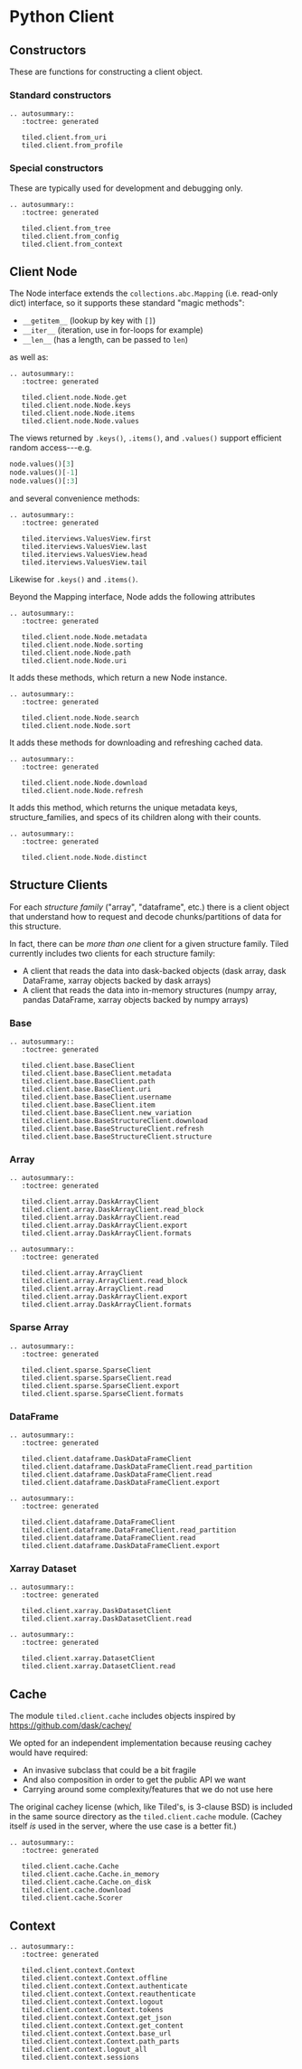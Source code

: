 # Python Client

## Constructors

These are functions for constructing a client object.

### Standard constructors

```{eval-rst}
.. autosummary::
   :toctree: generated

   tiled.client.from_uri
   tiled.client.from_profile
```

### Special constructors

These are typically used for development and debugging only.

```{eval-rst}
.. autosummary::
   :toctree: generated

   tiled.client.from_tree
   tiled.client.from_config
   tiled.client.from_context
```

## Client Node

The Node interface extends the ``collections.abc.Mapping`` (i.e. read-only
dict) interface, so it supports these standard "magic methods":

* `__getitem__` (lookup by key with `[]`)
* `__iter__` (iteration, use in for-loops for example)
* `__len__` (has a length, can be passed to `len`)

as well as:

```{eval-rst}
.. autosummary::
   :toctree: generated

   tiled.client.node.Node.get
   tiled.client.node.Node.keys
   tiled.client.node.Node.items
   tiled.client.node.Node.values
```

The views returned by `.keys()`, `.items()`, and `.values()`
support efficient random access---e.g.

```py
node.values()[3]
node.values()[-1]
node.values()[:3]
```

and several convenience methods:


```{eval-rst}
.. autosummary::
   :toctree: generated

   tiled.iterviews.ValuesView.first
   tiled.iterviews.ValuesView.last
   tiled.iterviews.ValuesView.head
   tiled.iterviews.ValuesView.tail
```

Likewise for `.keys()` and `.items()`.

Beyond the Mapping interface, Node adds the following attributes

```{eval-rst}
.. autosummary::
   :toctree: generated

   tiled.client.node.Node.metadata
   tiled.client.node.Node.sorting
   tiled.client.node.Node.path
   tiled.client.node.Node.uri
```

It adds these methods, which return a new Node instance.

```{eval-rst}
.. autosummary::
   :toctree: generated

   tiled.client.node.Node.search
   tiled.client.node.Node.sort
```

It adds these methods for downloading and refreshing cached data.

```{eval-rst}
.. autosummary::
   :toctree: generated

   tiled.client.node.Node.download
   tiled.client.node.Node.refresh
```

It adds this method, which returns the unique metadata keys,
structure_families, and specs of its children along with their counts.

```{eval-rst}
.. autosummary::
   :toctree: generated

   tiled.client.node.Node.distinct
```

## Structure Clients

For each *structure family* ("array", "dataframe", etc.) there is a client
object that understand how to request and decode chunks/partitions of data
for this structure.

In fact, there can be *more than one* client for a given structure family.
Tiled currently includes two clients for each structure family:

* A client that reads the data into dask-backed objects (dask array, dask
  DataFrame, xarray objects backed by dask arrays)
* A client that reads the data into in-memory structures (numpy array, pandas
  DataFrame, xarray objects backed by numpy arrays)


### Base

```{eval-rst}
.. autosummary::
   :toctree: generated

   tiled.client.base.BaseClient
   tiled.client.base.BaseClient.metadata
   tiled.client.base.BaseClient.path
   tiled.client.base.BaseClient.uri
   tiled.client.base.BaseClient.username
   tiled.client.base.BaseClient.item
   tiled.client.base.BaseClient.new_variation
   tiled.client.base.BaseStructureClient.download
   tiled.client.base.BaseStructureClient.refresh
   tiled.client.base.BaseStructureClient.structure
```


### Array

```{eval-rst}
.. autosummary::
   :toctree: generated

   tiled.client.array.DaskArrayClient
   tiled.client.array.DaskArrayClient.read_block
   tiled.client.array.DaskArrayClient.read
   tiled.client.array.DaskArrayClient.export
   tiled.client.array.DaskArrayClient.formats
```

```{eval-rst}
.. autosummary::
   :toctree: generated

   tiled.client.array.ArrayClient
   tiled.client.array.ArrayClient.read_block
   tiled.client.array.ArrayClient.read
   tiled.client.array.DaskArrayClient.export
   tiled.client.array.DaskArrayClient.formats
```

### Sparse Array

```{eval-rst}
.. autosummary::
   :toctree: generated

   tiled.client.sparse.SparseClient
   tiled.client.sparse.SparseClient.read
   tiled.client.sparse.SparseClient.export
   tiled.client.sparse.SparseClient.formats
```

### DataFrame

```{eval-rst}
.. autosummary::
   :toctree: generated

   tiled.client.dataframe.DaskDataFrameClient
   tiled.client.dataframe.DaskDataFrameClient.read_partition
   tiled.client.dataframe.DaskDataFrameClient.read
   tiled.client.dataframe.DaskDataFrameClient.export
```

```{eval-rst}
.. autosummary::
   :toctree: generated

   tiled.client.dataframe.DataFrameClient
   tiled.client.dataframe.DataFrameClient.read_partition
   tiled.client.dataframe.DataFrameClient.read
   tiled.client.dataframe.DaskDataFrameClient.export
```

### Xarray Dataset

```{eval-rst}
.. autosummary::
   :toctree: generated

   tiled.client.xarray.DaskDatasetClient
   tiled.client.xarray.DaskDatasetClient.read
```

```{eval-rst}
.. autosummary::
   :toctree: generated

   tiled.client.xarray.DatasetClient
   tiled.client.xarray.DatasetClient.read
```

## Cache

The module `tiled.client.cache` includes objects inspired by https://github.com/dask/cachey/

We opted for an independent implementation because reusing cachey would have required:

* An invasive subclass that could be a bit fragile
* And also composition in order to get the public API we want
* Carrying around some complexity/features that we do not use here

The original cachey license (which, like Tiled's, is 3-clause BSD) is included in
the same source directory as the `tiled.client.cache` module. (Cachey itself
*is* used in the server, where the use case is a better fit.)

```{eval-rst}
.. autosummary::
   :toctree: generated

   tiled.client.cache.Cache
   tiled.client.cache.Cache.in_memory
   tiled.client.cache.Cache.on_disk
   tiled.client.cache.download
   tiled.client.cache.Scorer
```

## Context

```{eval-rst}
.. autosummary::
   :toctree: generated

   tiled.client.context.Context
   tiled.client.context.Context.offline
   tiled.client.context.Context.authenticate
   tiled.client.context.Context.reauthenticate
   tiled.client.context.Context.logout
   tiled.client.context.Context.tokens
   tiled.client.context.Context.get_json
   tiled.client.context.Context.get_content
   tiled.client.context.Context.base_url
   tiled.client.context.Context.path_parts
   tiled.client.context.logout_all
   tiled.client.context.sessions
```
